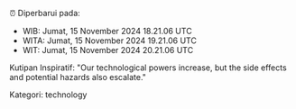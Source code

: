 ⏰ Diperbarui pada:
- WIB: Jumat, 15 November 2024 18.21.06 UTC
- WITA: Jumat, 15 November 2024 19.21.06 UTC
- WIT: Jumat, 15 November 2024 20.21.06 UTC

Kutipan Inspiratif:
"Our technological powers increase, but the side effects and potential hazards also escalate."


Kategori: technology

